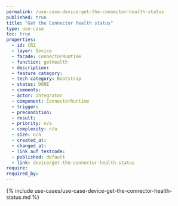 ```yaml
---
permalink: /use-case-device-get-the-connector-health-status
published: true
title: "Get the Connector health status"
type: use-case
toc: true
properties:
  - id: CR2
  - layer: Device
  - facade: ConnectorRuntime
  - function: getHealth
  - description:
  - feature category:
  - tech category: Bootstrap
  - status: DONE
  - comments:
  - actor: Integrator
  - component: ConnectorRuntime
  - trigger:
  - precondition:
  - result:
  - priority: n/a
  - complexity: n/a
  - size: n/a
  - created_at:
  - changed_at:
  - link auf testcode:
  - published: default
  - link: device/get-the-connector-health-status
require:
required_by:
---
```


{% include use-cases/use-case-device-get-the-connector-health-status.md %}

